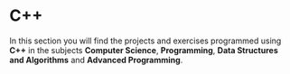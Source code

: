 # C++

In this section you will find the projects and exercises programmed using **C++** in the subjects **Computer Science**, **Programming**, **Data Structures and Algorithms** and **Advanced Programming**.